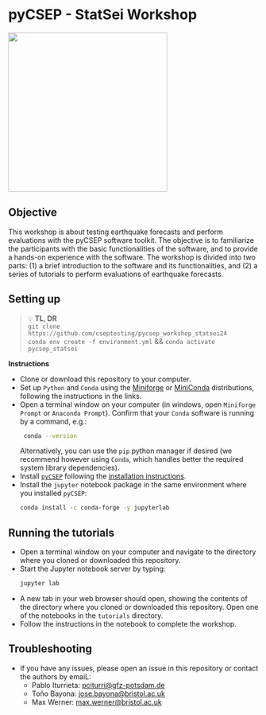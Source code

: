 # pyCSEP - StatSei Workshop
<img src="https://i.postimg.cc/Bb60rVQP/CSEP2-Logo-CMYK.png" width="320">


## Objective

This workshop is about testing earthquake forecasts and perform evaluations with the pyCSEP software toolkit. The objective is to familiarize the participants with the basic functionalities of the software, and to provide a hands-on experience with the software. The workshop is divided into two parts: (1) a brief introduction to the software and its functionalities, and (2) a series of tutorials to perform evaluations of earthquake forecasts.

## Setting up

> :bulb: **TL, DR** \
        ```git clone https://github.com/cseptesting/pycsep_workshop_statsei24``` \
        ```conda env create -f environment.yml``` && 
        ```conda activate pycsep_statsei```


 **Instructions**
   * Clone or download this repository to your computer.
   * Set up ``Python`` and `Conda` using the [Miniforge](https://github.com/conda-forge/miniforge) or [MiniConda](https://docs.conda.io/en/latest/miniconda.html) distributions, following the instructions in the links.
   * Open a terminal window on your computer (in windows, open ``Miniforge Prompt`` or ``Anaconda Prompt``). Confirm that your ``Conda`` software is running by a command, e.g.:
     ```bash
      conda --version
     ```
     Alternatively, you can use the `pip` python manager if desired (we recommend however using `Conda`, which handles better the required system library dependencies).
   * Install [`pyCSEP`](https://github.com/sceccode/pycsep) following the [installation instructions](https://pycsep.readthedocs.io/en/latest/installation.html). 
   * Install the `jupyter` notebook package in the same environment where you installed `pyCSEP`:
     ```bash
     conda install -c conda-forge -y jupyterlab
     ```
     
## Running the tutorials
    
   * Open a terminal window on your computer and navigate to the directory where you cloned or downloaded this repository.
   * Start the Jupyter notebook server by typing:
     ```bash
     jupyter lab
     ```
   * A new tab in your web browser should open, showing the contents of the directory where you cloned or downloaded this repository. Open one of the notebooks in the `tutorials` directory.
   * Follow the instructions in the notebook to complete the workshop.

## Troubleshooting

   * If you have any issues, please open an issue in this repository or contact the authors by emaiL:
     - Pablo Iturrieta: [pciturri@gfz-potsdam.de](mailto:)
     - Toño Bayona: [jose.bayona@bristol.ac.uk](mailto:jose.bayona@bristol.ac.uk) 
     - Max Werner: [max.werner@bristol.ac.uk](mailto:)